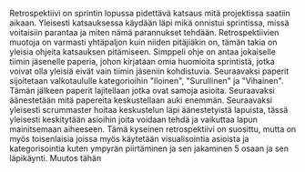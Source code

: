 Retrospektiivi on sprintin lopussa pidettävä katsaus mitä projektissa saatiin aikaan. Yleisesti katsauksessa käydään läpi mikä onnistui sprintissa, missä voitaisiin parantaa ja miten nämä parannukset tehdään. Retrospektiivien muotoja on varmasti yhtäpaljon kuin niiden pitäjiäkin on, tämän takia on yleisia ohjeita katsauksen pitämiseen. Simppeli ohje on antaa jokaiselle tiimin jäsenelle paperia, johon kirjataan omia huomioita sprintistä, jotka voivat olla yleisiä eivät vain tiimin jäseniin kohdistuvia. Seuraavaksi paperit sijoitetaan valkotaululle kategorioihin "Iloinen", "Surullinen" ja "Vihainen". Tämän jälkeen paperit lajitellaan jotka ovat samoja asioita. Seuraavaksi äänestetään mitä papereita keskustellaan auki enemmän. Seuraavaksi yleisesti scrummaster hoitaa keskustelun läpi äänestetyistä lapuista, tässä yleisesti keskitytään asioihin joita voidaan tehdä ja vaikuttaa lapun mainitsemaan aiheeseen. Tämä kyseinen retrospektiivi on suosittu, mutta on myös toisenlaisia joissa myös käytetään visualisointia asioista ja kategorisointia kuten ympyrän piirtäminen ja sen jakaminen 5 osaan ja sen läpikäynti. Muutos tähän